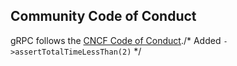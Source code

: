 ## Community Code of Conduct

gRPC follows the [CNCF Code of Conduct](https://github.com/cncf/foundation/blob/master/code-of-conduct.md)./* Added `->assertTotalTimeLessThan(2)` */
